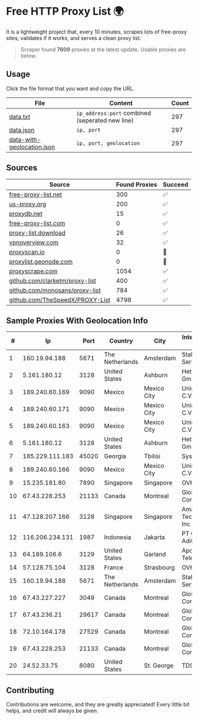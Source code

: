 
# Free HTTP Proxy List 🌍

It is a lightweight project that, every 10 minutes, scrapes lots of free-proxy sites, validates if it works, and serves a clean proxy list.


> Scraper found **7609** proxies at the latest update. Usable proxies are below.

## Usage

Click the file format that you want and copy the URL.


|File|Content|Count|
|----|-------|-----|
|[data.txt](https://raw.githubusercontent.com/themiralay/Proxy-List-World/master/data.txt)|`ip_address:port` combined (seperated new line)|297|
|[data.json](https://raw.githubusercontent.com/themiralay/Proxy-List-World/master/data.json)|`ip, port`|297|
|[data-with-geolocation.json](https://raw.githubusercontent.com/themiralay/Proxy-List-World/master/data-with-geolocation.json)|`ip, port, geolocation`|297|

## Sources

|Source|Found Proxies|Succeed|
|------|-------------|-------|
|[free-proxy-list.net](https://free-proxy-list.net)|300|✅|
|[us-proxy.org](https://www.us-proxy.org)|200|✅|
|[proxydb.net](http://proxydb.net)|15|✅|
|[free-proxy-list.com](https://free-proxy-list.com/?page=&port=&type%5B%5D=http&type%5B%5D=https&up_time=0&search=Search)|0|✅|
|[proxy-list.download](https://www.proxy-list.download/HTTP)|26|✅|
|[vpnoverview.com](https://vpnoverview.com/privacy/anonymous-browsing/free-proxy-servers)|32|✅|
|[proxyscan.io](https://www.proxyscan.io)|0|🚫|
|[proxylist.geonode.com](https://proxylist.geonode.com/api/proxy-list?limit=300&page=1&sort_by=lastChecked&sort_type=desc&protocols=http,https)|0|🚫|
|[proxyscrape.com](https://api.proxyscrape.com/v2/?request=displayproxies&protocol=http&timeout=10000&country=all&ssl=all&anonymity=all)|1054|✅|
|[github.com/clarketm/proxy-list](https://raw.githubusercontent.com/clarketm/proxy-list/master/proxy-list-raw.txt)|400|✅|
|[github.com/monosans/proxy-list](https://raw.githubusercontent.com/monosans/proxy-list/main/proxies/http.txt)|784|✅|
|[github.com/TheSpeedX/PROXY-List](https://raw.githubusercontent.com/TheSpeedX/PROXY-List/master/http.txt)|4798|✅|


## Sample Proxies With Geolocation Info

|#|Ip|Port|Country|City|Internet Service Provider|
|-|--|----|-------|----|-------------------------|
|1|160.19.94.188|5671|The Netherlands|Amsterdam|Stallion Network Services Limited|
|2|5.161.180.12|3128|United States|Ashburn|Hetzner Online GmbH|
|3|189.240.60.169|9090|Mexico|Mexico City|Uninet S.A. de C.V.|
|4|189.240.60.171|9090|Mexico|Mexico City|Uninet S.A. de C.V.|
|5|189.240.60.163|9090|Mexico|Mexico City|Uninet S.A. de C.V.|
|6|5.161.180.12|3128|United States|Ashburn|Hetzner Online GmbH|
|7|185.229.111.183|45020|Georgia|Tbilisi|Sysnet LLC|
|8|189.240.60.166|9090|Mexico|Mexico City|Uninet S.A. de C.V.|
|9|15.235.181.80|7890|Singapore|Singapore|OVH SAS|
|10|67.43.228.253|21133|Canada|Montreal|GloboTech Communications|
|11|47.128.207.166|3128|Singapore|Singapore|Amazon Technologies Inc|
|12|116.206.234.131|1987|Indonesia|Jakarta|PT Cyberindo Aditama|
|13|64.189.106.6|3129|United States|Garland|Apogee Telecom Inc.|
|14|57.128.75.104|3128|France|Strasbourg|OVH SAS|
|15|160.19.94.188|5671|The Netherlands|Amsterdam|Stallion Network Services Limited|
|16|67.43.227.227|3049|Canada|Montreal|GloboTech Communications|
|17|67.43.236.21|29617|Canada|Montreal|GloboTech Communications|
|18|72.10.164.178|27529|Canada|Montreal|GloboTech Communications|
|19|67.43.228.253|21133|Canada|Montreal|GloboTech Communications|
|20|24.52.33.75|8080|United States|St. George|TDS TELECOM|



## Contributing

Contributions are welcome, and they are greatly appreciated! Every
little bit helps, and credit will always be given.

